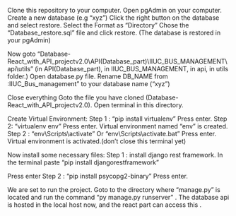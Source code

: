 Clone this repository to your computer.
Open pgAdmin on your computer.
Create a new database (e.g “xyz”)
Click the right button on the database and select restore.
Select the Format as “Directory”
Chose the “Database_restore.sql” file and click restore.
(The database is restored in your  pgAdmin)

Now goto 
“Database-React_with_API_projectv2.0\API(Database_part)\IIUC_BUS_MANAGEMENT\api\utils”
(in API(Database_part), in IIUC_BUS_MANAGEMENT, in api, in utils folder.)
Open database.py file.
Rename DB_NAME from :IIUC_Bus_management” to your database name (“xyz”)


Close everything
Goto the file you have cloned (Database-React_with_API_projectv2.0).
Open terminal in this directory.

Create Virtual Environment:
Step 1 : “pip install virtualenv”
Press enter.
Step 2: “virtualenv env”
Press enter.
Virtual environment named “env” is created.
Step 2 : “env\Scripts\activate”
Or 
“env\Scripts\activate.bat”
Press enter.
Virtual environment is activated.(don’t close this terminal yet)

Now install some necessary files:
Step 1 : install django rest framework.
In the terminal paste  “pip install djangorestframework”


Press enter 
Step 2 : 
“pip install psycopg2-binary”
Press enter.

We are set to run the project.
Goto to the directory where “manage.py” is located and run the command
“py manage.py runserver”  .
The database api is hosted in the local host now, and the react part can access this .
